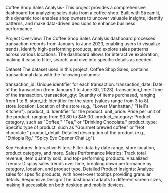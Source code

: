 Coffee Shop Sales Analysis-
This project provides a comprehensive dashboard for analyzing sales data from a coffee shop. Built with Streamlit, this dynamic tool enables shop owners to uncover valuable insights, identify patterns, and make data-driven decisions to enhance business performance.

Project Overview:
The Coffee Shop Sales Analysis dashboard processes transaction records from January to June 2023, enabling users to visualize trends, identify high-performing products, and explore sales patterns across various locations. The dashboard allows for interactive exploration, making it easy to filter, search, and dive into specific details as needed.

Dataset
The dataset used in this project, Coffee Shop Sales, contains transactional data with the following columns:

transaction_id: Unique identifier for each transaction.
transaction_date: Date of the transaction (from January 1 to June 30, 2023).
transaction_time: Time of the transaction.
transaction_qty: Quantity of items purchased, ranging from 1 to 8.
store_id: Identifier for the store (values range from 3 to 8).
store_location: Location of the store (e.g., "Lower Manhattan," "Hell's Kitchen").
product_id: Identifier for the product.
unit_price: Price per unit of the product, ranging from $0.80 to $45.00.
product_category: Product category, such as "Coffee," "Tea," or "Drinking Chocolate."
product_type: Specific type of product, such as "Gourmet brewed coffee" or "Hot chocolate."
product_detail: Detailed description of the product (e.g., "Ethiopia Rg," "Spicy Eye Opener Chai Lg").

Key Features:
Interactive Filters: Filter data by date range, store location, product category, and more.
Sales Performance Metrics: Track total revenue, item quantity sold, and top-performing products.
Visualized Trends: Display sales trends over time, breaking down performance by category, location, and product type.
Detailed Product Insights: Analyze sales for specific products, with hover-over tooltips providing granular details.
Responsive Design: The dashboard adapts to different screen sizes, making it accessible on both desktop and mobile devices.
